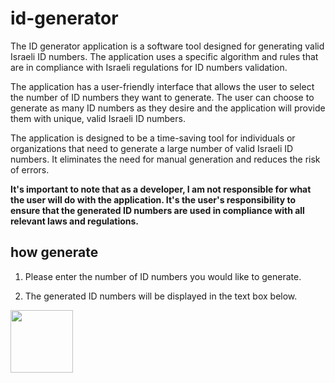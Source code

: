 # id-generator
The ID generator application is a software tool designed for generating valid Israeli ID numbers. The application uses a specific algorithm and rules that are in compliance with Israeli regulations for ID numbers validation.

The application has a user-friendly interface that allows the user to select the number of ID numbers they want to generate. The user can choose to generate as many ID numbers as they desire and the application will provide them with unique, valid Israeli ID numbers.

The application is designed to be a time-saving tool for individuals or organizations that need to generate a large number of valid Israeli ID numbers. It eliminates the need for manual generation and reduces the risk of errors.

**It's important to note that as a developer, I am not responsible for what the user will do with the application. It's the user's responsibility to ensure that the generated ID numbers are used in compliance with all relevant laws and regulations.**
## how generate 
1) Please enter the number of ID numbers you would like to generate.

2) The generated ID numbers will be displayed in the text box below.

<img src="https://raw.githubusercontent.com/liad07/Addon-generator/main/logo.ico](https://github.com/liad07/id-generator/blob/main/bin/id%20generator.png" width=100 height=100></img>
